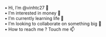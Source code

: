 • Hi, I’m @vinhtc27 👋 <br />
• I’m interested in money 👀 <br />
• I’m currently learning life 🌱 <br />
• I’m looking to collaborate on something big 💞️ <br />
• How to reach me ? Touch me 📫 <br />

<!---
vinhtc27/vinhtc27 is a ✨ special ✨ repository because its `README.md` (this file) appears on your GitHub profile.
You can click the Preview link to take a look at your changes.
--->
